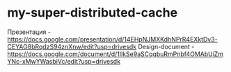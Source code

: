 # my-super-distributed-cache
Презентация - https://docs.google.com/presentation/d/14EHpNJMXKdhNPrR4EXktDv3-CEYAG8bRqdzS94znXnw/edit?usp=drivesdk
Design-document - https://docs.google.com/document/d/1IlkSe9aSCqqbuRmPnbf4OMAbUiZmYNc-xMwYWasbiVc/edit?usp=drivesdk
